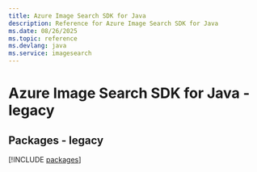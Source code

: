 ```yaml
---
title: Azure Image Search SDK for Java
description: Reference for Azure Image Search SDK for Java
ms.date: 08/26/2025
ms.topic: reference
ms.devlang: java
ms.service: imagesearch
---
```

# Azure Image Search SDK for Java - legacy
## Packages - legacy
[!INCLUDE [packages](image-search-index.md)]